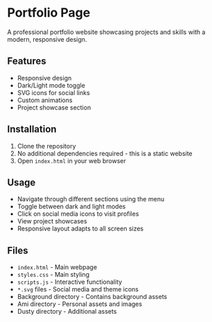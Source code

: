 # Portfolio Page

A professional portfolio website showcasing projects and skills with a modern, responsive design.

## Features
- Responsive design
- Dark/Light mode toggle
- SVG icons for social links
- Custom animations
- Project showcase section

## Installation
1. Clone the repository
2. No additional dependencies required - this is a static website
3. Open `index.html` in your web browser

## Usage
- Navigate through different sections using the menu
- Toggle between dark and light modes
- Click on social media icons to visit profiles
- View project showcases
- Responsive layout adapts to all screen sizes

## Files
- `index.html` - Main webpage
- `styles.css` - Main styling
- `scripts.js` - Interactive functionality
- `*.svg` files - Social media and theme icons
- Background directory - Contains background assets
- Ami directory - Personal assets and images
- Dusty directory - Additional assets 